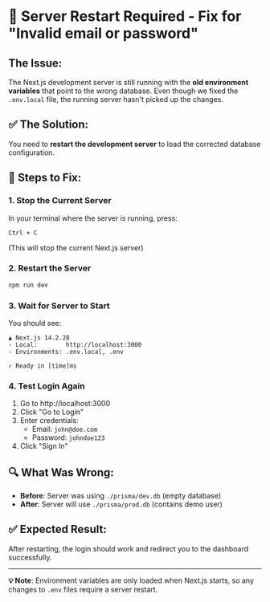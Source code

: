 # 🔄 Server Restart Required - Fix for "Invalid email or password"

## The Issue:
The Next.js development server is still running with the **old environment variables** that point to the wrong database. Even though we fixed the `.env.local` file, the running server hasn't picked up the changes.

## ✅ The Solution:
You need to **restart the development server** to load the corrected database configuration.

## 🛑 Steps to Fix:

### 1. Stop the Current Server
In your terminal where the server is running, press:
```
Ctrl + C
```
(This will stop the current Next.js server)

### 2. Restart the Server
```bash
npm run dev
```

### 3. Wait for Server to Start
You should see:
```
▲ Next.js 14.2.28
- Local:        http://localhost:3000
- Environments: .env.local, .env

✓ Ready in [time]ms
```

### 4. Test Login Again
1. Go to http://localhost:3000
2. Click "Go to Login"
3. Enter credentials:
   - Email: `john@doe.com`
   - Password: `johndoe123`
4. Click "Sign In"

## 🔍 What Was Wrong:
- **Before**: Server was using `./prisma/dev.db` (empty database)
- **After**: Server will use `./prisma/prod.db` (contains demo user)

## ✅ Expected Result:
After restarting, the login should work and redirect you to the dashboard successfully.

---

**💡 Note**: Environment variables are only loaded when Next.js starts, so any changes to `.env` files require a server restart.